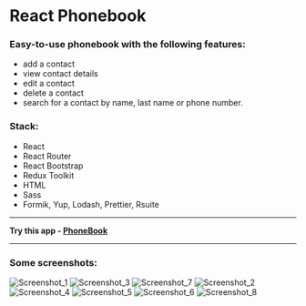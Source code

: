 # React Phonebook
### Easy-to-use phonebook with the following features: 
- add a contact
- view contact details
- edit a contact
- delete a contact
- search for a contact by name, last name or phone number. 

### Stack:
- React
- React Router
- React Bootstrap
- Redux Toolkit
- HTML
- Sass
- Formik, Yup, Lodash, Prettier, Rsuite

---

**Try this app - [PhoneBook](https://react-phonebook-six.vercel.app/ "https://react-phonebook-six.vercel.app/")**

---

### Some screenshots:

![Screenshot_1](https://user-images.githubusercontent.com/89988988/234276943-5c9003ac-2fc6-465c-9d68-ac6ae0067350.jpg) 
![Screenshot_3](https://user-images.githubusercontent.com/89988988/234276941-e52f9111-dbc4-445f-8a23-2c173469040b.jpg)
![Screenshot_7](https://user-images.githubusercontent.com/89988988/234286330-fe2b2fb1-7a3b-48f1-b92e-6ad44a254396.jpg)
![Screenshot_2](https://user-images.githubusercontent.com/89988988/234276947-ec31689e-0f2a-463a-99e2-26aecf60323f.jpg)
![Screenshot_4](https://user-images.githubusercontent.com/89988988/234286282-d7040790-d3b4-4676-8f8a-be8764b34442.jpg)
![Screenshot_5](https://user-images.githubusercontent.com/89988988/234286307-11c6e261-d32b-49e2-aed0-f91b44938427.jpg)
![Screenshot_6](https://user-images.githubusercontent.com/89988988/234286318-7e6f8204-ec17-4b32-b031-422924d19e82.jpg)
![Screenshot_8](https://user-images.githubusercontent.com/89988988/235684961-36456dcb-4fea-410f-b845-12301e6e45fc.jpg)

